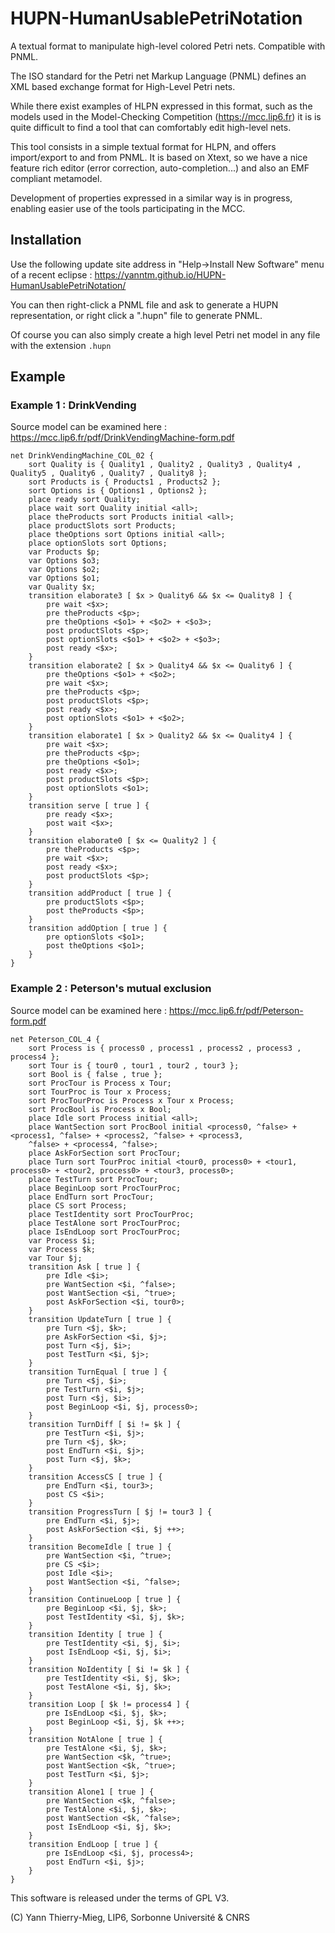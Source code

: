 # HUPN-HumanUsablePetriNotation

A textual format to manipulate high-level colored Petri nets. Compatible with PNML.

The ISO standard for the Petri net Markup Language (PNML) defines an XML based exchange format for High-Level Petri nets.

While there exist examples of HLPN expressed in this format, such as the models used in the Model-Checking Competition (https://mcc.lip6.fr)
it is is quite difficult to find a tool that can comfortably edit high-level nets.

This tool consists in a simple textual format for HLPN, and offers import/export to and from PNML.
It is based on Xtext, so we have a nice feature rich editor (error correction, auto-completion...) and also an EMF compliant metamodel.

Development of properties expressed in a similar way is in progress, enabling easier use of the tools participating in the MCC.

## Installation

Use the following update site address in "Help->Install New Software" menu of a recent eclipse : https://yanntm.github.io/HUPN-HumanUsablePetriNotation/

You can then right-click a PNML file and ask to generate a HUPN representation, or right click a ".hupn" file to generate PNML.

Of course you can also simply create a high level Petri net model in any file with the extension `.hupn`

## Example

### Example 1 : DrinkVending

Source model can be examined here : https://mcc.lip6.fr/pdf/DrinkVendingMachine-form.pdf

```
net DrinkVendingMachine_COL_02 {
	sort Quality is { Quality1 , Quality2 , Quality3 , Quality4 , Quality5 , Quality6 , Quality7 , Quality8 };
	sort Products is { Products1 , Products2 };
	sort Options is { Options1 , Options2 };
	place ready sort Quality;
	place wait sort Quality initial <all>;
	place theProducts sort Products initial <all>;
	place productSlots sort Products;
	place theOptions sort Options initial <all>;
	place optionSlots sort Options;
	var Products $p;
	var Options $o3;
	var Options $o2;
	var Options $o1;
	var Quality $x;
	transition elaborate3 [ $x > Quality6 && $x <= Quality8 ] {
		pre wait <$x>;
		pre theProducts <$p>;
		pre theOptions <$o1> + <$o2> + <$o3>;
		post productSlots <$p>;
		post optionSlots <$o1> + <$o2> + <$o3>;
		post ready <$x>;
	}
	transition elaborate2 [ $x > Quality4 && $x <= Quality6 ] {
		pre theOptions <$o1> + <$o2>;
		pre wait <$x>;
		pre theProducts <$p>;
		post productSlots <$p>;
		post ready <$x>;
		post optionSlots <$o1> + <$o2>;
	}
	transition elaborate1 [ $x > Quality2 && $x <= Quality4 ] {
		pre wait <$x>;
		pre theProducts <$p>;
		pre theOptions <$o1>;
		post ready <$x>;
		post productSlots <$p>;
		post optionSlots <$o1>;
	}
	transition serve [ true ] {
		pre ready <$x>;
		post wait <$x>;
	}
	transition elaborate0 [ $x <= Quality2 ] {
		pre theProducts <$p>;
		pre wait <$x>;
		post ready <$x>;
		post productSlots <$p>;
	}
	transition addProduct [ true ] {
		pre productSlots <$p>;
		post theProducts <$p>;
	}
	transition addOption [ true ] {
		pre optionSlots <$o1>;
		post theOptions <$o1>;
	}
}
```

### Example 2 : Peterson's mutual exclusion

Source model can be examined here : https://mcc.lip6.fr/pdf/Peterson-form.pdf

```
net Peterson_COL_4 {
	sort Process is { process0 , process1 , process2 , process3 , process4 };
	sort Tour is { tour0 , tour1 , tour2 , tour3 };
	sort Bool is { false , true };
	sort ProcTour is Process x Tour;
	sort TourProc is Tour x Process;
	sort ProcTourProc is Process x Tour x Process;
	sort ProcBool is Process x Bool;
	place Idle sort Process initial <all>;
	place WantSection sort ProcBool initial <process0, ^false> + <process1, ^false> + <process2, ^false> + <process3,
	^false> + <process4, ^false>;
	place AskForSection sort ProcTour;
	place Turn sort TourProc initial <tour0, process0> + <tour1, process0> + <tour2, process0> + <tour3, process0>;
	place TestTurn sort ProcTour;
	place BeginLoop sort ProcTourProc;
	place EndTurn sort ProcTour;
	place CS sort Process;
	place TestIdentity sort ProcTourProc;
	place TestAlone sort ProcTourProc;
	place IsEndLoop sort ProcTourProc;
	var Process $i;
	var Process $k;
	var Tour $j;
	transition Ask [ true ] {
		pre Idle <$i>;
		pre WantSection <$i, ^false>;
		post WantSection <$i, ^true>;
		post AskForSection <$i, tour0>;
	}
	transition UpdateTurn [ true ] {
		pre Turn <$j, $k>;
		pre AskForSection <$i, $j>;
		post Turn <$j, $i>;
		post TestTurn <$i, $j>;
	}
	transition TurnEqual [ true ] {
		pre Turn <$j, $i>;
		pre TestTurn <$i, $j>;
		post Turn <$j, $i>;
		post BeginLoop <$i, $j, process0>;
	}
	transition TurnDiff [ $i != $k ] {
		pre TestTurn <$i, $j>;
		pre Turn <$j, $k>;
		post EndTurn <$i, $j>;
		post Turn <$j, $k>;
	}
	transition AccessCS [ true ] {
		pre EndTurn <$i, tour3>;
		post CS <$i>;
	}
	transition ProgressTurn [ $j != tour3 ] {
		pre EndTurn <$i, $j>;
		post AskForSection <$i, $j ++>;
	}
	transition BecomeIdle [ true ] {
		pre WantSection <$i, ^true>;
		pre CS <$i>;
		post Idle <$i>;
		post WantSection <$i, ^false>;
	}
	transition ContinueLoop [ true ] {
		pre BeginLoop <$i, $j, $k>;
		post TestIdentity <$i, $j, $k>;
	}
	transition Identity [ true ] {
		pre TestIdentity <$i, $j, $i>;
		post IsEndLoop <$i, $j, $i>;
	}
	transition NoIdentity [ $i != $k ] {
		pre TestIdentity <$i, $j, $k>;
		post TestAlone <$i, $j, $k>;
	}
	transition Loop [ $k != process4 ] {
		pre IsEndLoop <$i, $j, $k>;
		post BeginLoop <$i, $j, $k ++>;
	}
	transition NotAlone [ true ] {
		pre TestAlone <$i, $j, $k>;
		pre WantSection <$k, ^true>;
		post WantSection <$k, ^true>;
		post TestTurn <$i, $j>;
	}
	transition Alone1 [ true ] {
		pre WantSection <$k, ^false>;
		pre TestAlone <$i, $j, $k>;
		post WantSection <$k, ^false>;
		post IsEndLoop <$i, $j, $k>;
	}
	transition EndLoop [ true ] {
		pre IsEndLoop <$i, $j, process4>;
		post EndTurn <$i, $j>;
	}
}

```




This software is released under the terms of GPL V3.

(C) Yann Thierry-Mieg, LIP6, Sorbonne Université & CNRS
